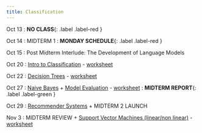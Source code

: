 ```yaml
---
title: Classification
---
```


Oct 13 
: **NO CLASS**{: .label .label-red }

Oct 14
: MIDTERM 1
  : **MONDAY SCHEDULE**{: .label .label-red }

Oct 15
: Post Midterm Interlude: The Development of Language Models

Oct 20
: [Intro to Classification](https://github.com/gallettilance/CS506-Fall2025/raw/main/lecture_11/11_Classification_KNN.pdf) - [worksheet](https://github.com/gallettilance/CS506-Fall2025/blob/main/lecture_11/worksheet_11.ipynb)

Oct 22
: [Decision Trees](https://github.com/gallettilance/CS506-Fall2025/raw/main/lecture_12/12_Decision_Trees.pdf) - [worksheet](https://github.com/gallettilance/CS506-Fall2025/blob/main/lecture_12/worksheet_12.ipynb)

Oct 27
: [Naive Bayes](https://github.com/gallettilance/CS506-Fall2025/raw/main/lecture_13/13_Naive_Bayes.pdf) + [Model Evaluation](https://github.com/gallettilance/CS506-Fall2025/raw/main/lecture_13/13_Model_Evaluation_and_Ensemble_Methods.pdf) - [worksheet](https://github.com/gallettilance/CS506-Fall2025/blob/main/lecture_13/worksheet_13.ipynb)
 : **MIDTERM REPORT**{: .label .label-green }

Oct 29
: [Recommender Systems](https://github.com/gallettilance/CS506-Fall2025/raw/main/lecture_15/15_Recommender_Systems.pdf) + MIDTERM 2 LAUNCH
 
Nov 3
: MIDTERM REVIEW + [Support Vector Machines (linear/non linear)](https://github.com/gallettilance/CS506-Fall2025/raw/main/lecture_14/14_Support_Vector_Machines.pdf) - [worksheet](https://github.com/gallettilance/CS506-Fall2025/blob/main/lecture_14/worksheet_14.ipynb)
